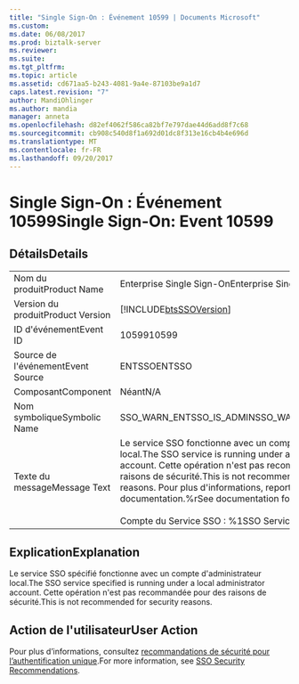 ```yaml
---
title: "Single Sign-On : Événement 10599 | Documents Microsoft"
ms.custom: 
ms.date: 06/08/2017
ms.prod: biztalk-server
ms.reviewer: 
ms.suite: 
ms.tgt_pltfrm: 
ms.topic: article
ms.assetid: cd671aa5-b243-4081-9a4e-87103be9a1d7
caps.latest.revision: "7"
author: MandiOhlinger
ms.author: mandia
manager: anneta
ms.openlocfilehash: d82ef4062f586ca82bf7e797dae44d6add8f7c68
ms.sourcegitcommit: cb908c540d8f1a692d01dc8f313e16cb4b4e696d
ms.translationtype: MT
ms.contentlocale: fr-FR
ms.lasthandoff: 09/20/2017
---
```

# <a name="single-sign-on-event-10599"></a><span data-ttu-id="0788b-102">Single Sign-On : Événement 10599</span><span class="sxs-lookup"><span data-stu-id="0788b-102">Single Sign-On: Event 10599</span></span>
## <a name="details"></a><span data-ttu-id="0788b-103">Détails</span><span class="sxs-lookup"><span data-stu-id="0788b-103">Details</span></span>  
  
|||  
|-|-|  
|<span data-ttu-id="0788b-104">Nom du produit</span><span class="sxs-lookup"><span data-stu-id="0788b-104">Product Name</span></span>|<span data-ttu-id="0788b-105">Enterprise Single Sign-On</span><span class="sxs-lookup"><span data-stu-id="0788b-105">Enterprise Single Sign-On</span></span>|  
|<span data-ttu-id="0788b-106">Version du produit</span><span class="sxs-lookup"><span data-stu-id="0788b-106">Product Version</span></span>|[!INCLUDE[btsSSOVersion](../includes/btsssoversion-md.md)]|  
|<span data-ttu-id="0788b-107">ID d'événement</span><span class="sxs-lookup"><span data-stu-id="0788b-107">Event ID</span></span>|<span data-ttu-id="0788b-108">10599</span><span class="sxs-lookup"><span data-stu-id="0788b-108">10599</span></span>|  
|<span data-ttu-id="0788b-109">Source de l'événement</span><span class="sxs-lookup"><span data-stu-id="0788b-109">Event Source</span></span>|<span data-ttu-id="0788b-110">ENTSSO</span><span class="sxs-lookup"><span data-stu-id="0788b-110">ENTSSO</span></span>|  
|<span data-ttu-id="0788b-111">Composant</span><span class="sxs-lookup"><span data-stu-id="0788b-111">Component</span></span>|<span data-ttu-id="0788b-112">Néant</span><span class="sxs-lookup"><span data-stu-id="0788b-112">N/A</span></span>|  
|<span data-ttu-id="0788b-113">Nom symbolique</span><span class="sxs-lookup"><span data-stu-id="0788b-113">Symbolic Name</span></span>|<span data-ttu-id="0788b-114">SSO_WARN_ENTSSO_IS_ADMIN</span><span class="sxs-lookup"><span data-stu-id="0788b-114">SSO_WARN_ENTSSO_IS_ADMIN</span></span>|  
|<span data-ttu-id="0788b-115">Texte du message</span><span class="sxs-lookup"><span data-stu-id="0788b-115">Message Text</span></span>|<span data-ttu-id="0788b-116">Le service SSO fonctionne avec un compte d'administrateur local.</span><span class="sxs-lookup"><span data-stu-id="0788b-116">The SSO service is running under a local administrator account.</span></span> <span data-ttu-id="0788b-117">Cette opération n'est pas recommandée pour des raisons de sécurité.</span><span class="sxs-lookup"><span data-stu-id="0788b-117">This is not recommended for security reasons.</span></span> <span data-ttu-id="0788b-118">Pour plus d'informations, reportez-vous à la documentation.%r</span><span class="sxs-lookup"><span data-stu-id="0788b-118">See documentation for details.%r</span></span><br /><br /> <span data-ttu-id="0788b-119">Compte du Service SSO : %1</span><span class="sxs-lookup"><span data-stu-id="0788b-119">SSO Service Account: %1</span></span>|  
  
## <a name="explanation"></a><span data-ttu-id="0788b-120">Explication</span><span class="sxs-lookup"><span data-stu-id="0788b-120">Explanation</span></span>  
 <span data-ttu-id="0788b-121">Le service SSO spécifié fonctionne avec un compte d'administrateur local.</span><span class="sxs-lookup"><span data-stu-id="0788b-121">The SSO service specified is running under a local administrator account.</span></span> <span data-ttu-id="0788b-122">Cette opération n'est pas recommandée pour des raisons de sécurité.</span><span class="sxs-lookup"><span data-stu-id="0788b-122">This is not recommended for security reasons.</span></span>  
  
## <a name="user-action"></a><span data-ttu-id="0788b-123">Action de l'utilisateur</span><span class="sxs-lookup"><span data-stu-id="0788b-123">User Action</span></span>  
 <span data-ttu-id="0788b-124">Pour plus d’informations, consultez [recommandations de sécurité pour l’authentification unique](../core/sso-security-recommendations.md).</span><span class="sxs-lookup"><span data-stu-id="0788b-124">For more information, see [SSO Security Recommendations](../core/sso-security-recommendations.md).</span></span>